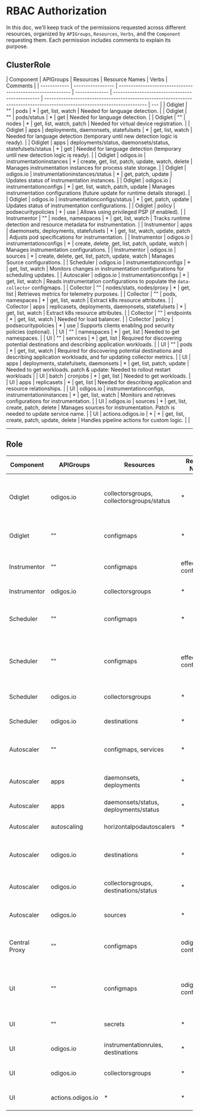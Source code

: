 # RBAC Authorization

In this doc, we'll keep track of the permissions requested across different resources, organized by `APIGroups`, `Resources`, `Verbs`, and the `Component` requesting them. Each permission includes comments to explain its purpose.

## ClusterRole

| Component    | APIGroups         | Resources                                                  | Resource Names | Verbs                                           | Comments                                                                                                                  |
| ------------ | ----------------- | ---------------------------------------------------------- | -------------- | ----------------------------------------------- | ------------------------------------------------------------------------------------------------------------------------- | --- |
| Odiglet      | ""                | pods                                                       | \*             | get, list, watch                                | Needed for language detection.                                                                                            |
| Odiglet      | ""                | pods/status                                                | \*             | get                                             | Needed for language detection.                                                                                            |
| Odiglet      | ""                | nodes                                                      | \*             | get, list, watch, patch                         | Needed for virtual device registration.                                                                                   |
| Odiglet      | apps              | deployments, daemonsets, statefulsets                      | \*             | get, list, watch                                | Needed for language detection (temporary until new detection logic is ready).                                             |
| Odiglet      | apps              | deployments/status, daemonsets/status, statefulsets/status | \*             | get                                             | Needed for language detection (temporary until new detection logic is ready).                                             |
| Odiglet      | odigos.io         | instrumentationinstances                                   | \*             | create, get, list, patch, update, watch, delete | Manages instrumentation instances for process state storage.                                                              |
| Odiglet      | odigos.io         | instrumentationinstances/status                            | \*             | get, patch, update                              | Updates status of instrumentation instances.                                                                              |
| Odiglet      | odigos.io         | instrumentationconfigs                                     | \*             | get, list, watch, patch, update                 | Manages instrumentation configurations (future update for runtime details storage).                                       |
| Odiglet      | odigos.io         | instrumentationconfigs/status                              | \*             | get, patch, update                              | Updates status of instrumentation configurations.                                                                         |
| Odiglet      | policy            | podsecuritypolicies                                        | \*             | use                                             | Allows using privileged PSP (if enabled).                                                                                 |
| Instrumentor | ""                | nodes, namespaces                                          | \*             | get, list, watch                                | Tracks runtime detection and resource metadata for instrumentation.                                                         |
| Instrumentor | apps              | daemonsets, deployments, statefulsets                      | \*             | get, list, watch, update, patch                 | Adjusts pod specifications for instrumentation.                                                                           |
| Instrumentor | odigos.io         | instrumentationconfigs                                     | \*             | create, delete, get, list, patch, update, watch | Manages instrumentation configurations.                                                                                   |
| Instrumentor | odigos.io         | sources                                                    | \*             | create, delete, get, list, patch, update, watch | Manages Source configurations.                                                                                            |
| Scheduler    | odigos.io         | instrumentationconfigs                                     | \*             | get, list, watch                                | Monitors changes in instrumentation configurations for scheduling updates.                                                |
| Autoscaler   | odigos.io         | instrumentationconfigs                                     | \*             | get, list, watch                                | Reads instrumentation configurations to populate the `data-collector` configmaps.                                         |
| Collector    | ""                | nodes/stats, nodes/proxy                                   | \*             | get, list                                       | Retrieves metrics for telemetry purposes.                                                                                 |
| Collector    | ""                | pods, namespaces                                           | \*             | get, list, watch                                | Extract k8s resource attributes.                                                                                          |
| Collector    | apps              | replicasets, deployments, daemonsets, statefulsets         | \*             | get, list, watch                                | Extract k8s resource attributes.                                                                                          |
| Collector    | ""                | endpoints                                                  | \*             | get, list, watch                                | Needed for load balancer.                                                                                                 |
| Collector    | policy            | podsecuritypolicies                                        | \*             | use                                             | Supports clients enabling pod security policies (optional).                                                               |
| UI           | ""                | namespaces                                                 | \*             | get, list                                       | Needed to get namespaces.                                                                                                 |
| UI           | ""                | services                                                   | \*             | get, list                                       | Required for discovering potential destinations and describing application workloads.                                     |
| UI           | ""                | pods                                                       | \*             | get, list, watch                                | Required for discovering potential destinations and describing application workloads, and for updating collector metrics. |
| UI           | apps              | deployments, statefulsets, daemonsets                      | \*             | get, list, patch, update                        | Needed to get workloads. patch & update: Needed to rollout restart workloads                                              |
| UI           | batch             | cronjobs                                                   | \*             | get, list                                       | Needed to get workloads.                                                                                                  |
| UI           | apps              | replicasets                                                | \*             | get, list                                       | Needed for describing application and resource relationships.                                                             |
| UI           | odigos.io         | instrumentationconfigs, instrumentationinstances           | \*             | get, list, watch                                | Monitors and retrieves configurations for instrumentation.                                                                |
| UI           | odigos.io         | sources                                                    | \*             | get, list, create, patch, delete                | Manages sources for instrumentation. Patch is needed to update service name.                                              |
| UI           | actions.odigos.io | \*                                                         | \*             | get, list, create, patch, update, delete        | Handles pipeline actions for custom logic.                                                                                |     |

---

## Role

| Component     | APIGroups         | Resources                                 | Resource Names       | Verbs                                                             | Comments                                                                                       |
| ------------- | ----------------- | ----------------------------------------- | -------------------- | ----------------------------------------------------------------- | ---------------------------------------------------------------------------------------------- |
| Odiglet       | odigos.io         | collectorsgroups, collectorsgroups/status | \*                   | get, list, watch                                                  | Reads enabled signals for each source (temporary until migration to instrumentation config).   |
| Odiglet       | ""                | configmaps                                | \*                   | get, list, watch                                                  | Reads `odigos_configuration` for ignored containers.                                           |
| Instrumentor  | ""                | configmaps                                | effective-config     | get, list, watch                                                  | Accesses `odigos-configuration` for instrumentation configuration.                             |
| Instrumentor  | odigos.io         | collectorsgroups                          | \*                   | get, list, watch                                                  | Monitors collectors and their statuses.                                                        |
| Scheduler     | ""                | configmaps                                | \*                   | get, list, watch                                                  | Reacts and reconciles `odigos-configuration` changes to effective config.                      |
| Scheduler     | ""                | configmaps                                | effective-config     | create, patch                                                     | Applies effective config after reconciling (defaulting and profile applying) and reacts to it. |
| Scheduler     | odigos.io         | collectorsgroups                          | \*                   | get, list, create, patch, update, watch, delete                   | Manages `collectorsgroups`.                                                                    |
| Scheduler     | odigos.io         | destinations                              | \*                   | get, list, watch                                                  | Tracks destinations for scheduling behavior.                                                   |
| Autoscaler    | ""                | configmaps, services                      | \*                   | get, list, watch, create, patch, update, delete, deletecollection | Manages collector configurations and services.                                                 |
| Autoscaler    | apps              | daemonsets, deployments                   | \*                   | get, list, watch, create, patch, update, delete, deletecollection | Oversees collector deployments and readiness statuses.                                         |
| Autoscaler    | apps              | daemonsets/status, deployments/status     | \*                   | get                                                               | Reads readiness statuses.                                                                      |
| Autoscaler    | autoscaling       | horizontalpodautoscalers                  | \*                   | create, patch, update, delete                                     | Implements autoscaling for gateway collectors.                                                 |
| Autoscaler    | odigos.io         | destinations                              | \*                   | get, list, watch                                                  | Tracks and synchronizes destination configurations.                                            |
| Autoscaler    | odigos.io         | collectorsgroups, destinations/status     | \*                   | get, patch, update                                                | Monitors and updates statuses of collectors groups and destinations.                           |
| Autoscaler    | odigos.io         | sources                                   | \*                   | get, list, watch                                                  | Generate Odigos sources filter processors                                                      |
| Central Proxy | ""                | configmaps                                | odigos-configuration | get                                                               | Reads central backend URL and cluster name from `odigos-configuration`.                        |
| UI            | ""                | configmaps                                | odigos-configuration | get, list, update, patch                                          | Needed to read and update odigos-configuration configmap for settings`odigos-configuration`.   |
| UI            | ""                | secrets                                   | \*                   | get, list, create, patch, update, delete                          | Manages destination secrets for configurations.                                                |
| UI            | odigos.io         | instrumentationrules, destinations        | \*                   | get, list, create, patch, update, delete                          | CRUD for destinations and instrumentation rules.                                               |
| UI            | odigos.io         | collectorsgroups                          | \*                   | get, list                                                         | Monitors groupings of collectors for UI updates.                                               |
| UI            | actions.odigos.io | \*                                        | \*                   | get, list, create, patch, update, delete                          | Pipeline action management.                                                                    |
